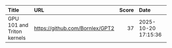 | Title                      | URL                             |   Score | Date                |
|:---------------------------|:--------------------------------|--------:|:--------------------|
| GPU 101 and Triton kernels | https://github.com/Bornlex/GPT2 |      37 | 2025-10-20 17:15:36 |